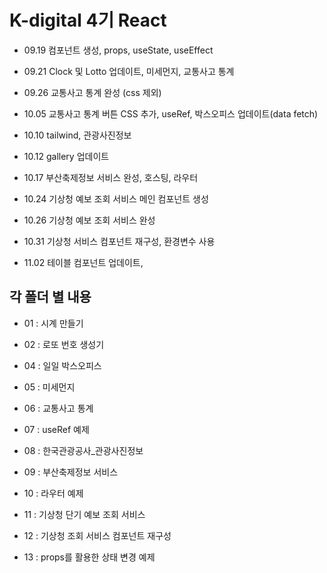 # K-digital 4기 React

+ 09.19 컴포넌트 생성, props, useState, useEffect

+ 09.21 Clock 및 Lotto 업데이트, 미세먼지, 교통사고 통계

+ 09.26 교통사고 통계 완성 (css 제외)

+ 10.05 교통사고 통계 버튼 CSS 추가, useRef, 박스오피스 업데이트(data fetch)

+ 10.10 tailwind, 관광사진정보

+ 10.12 gallery 업데이트

+ 10.17 부산축제정보 서비스 완성, 호스팅, 라우터

+ 10.24 기상청 예보 조회 서비스 메인 컴포넌트 생성

+ 10.26 기상청 예보 조회 서비스 완성

+ 10.31 기상청 서비스 컴포넌트 재구성, 환경변수 사용

+ 11.02 테이블 컴포넌트 업데이트,

## 각 폴더 별 내용 

+ 01 : 시계 만들기

+ 02 : 로또 번호 생성기

+ 04 : 일일 박스오피스

+ 05 : 미세먼지 

+ 06 : 교통사고 통계

+ 07 : useRef 예제

+ 08 : 한국관광공사_관광사진정보

+ 09 : 부산축제정보 서비스 

+ 10 : 라우터 예제

+ 11 : 기상청 단기 예보 조회 서비스

+ 12 : 기상청 조회 서비스 컴포넌트 재구성

+ 13 : props를 활용한 상태 변경 예제